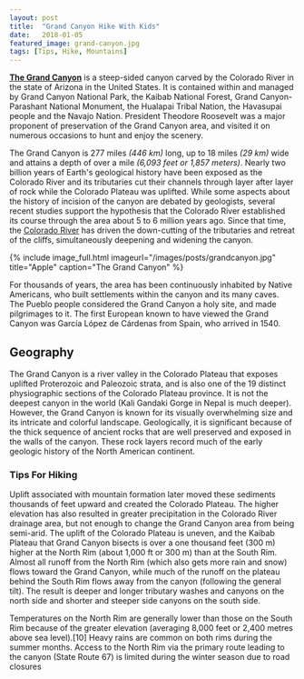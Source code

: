 ```yaml
---
layout: post
title:  "Grand Canyon Hike With Kids"
date:   2018-01-05
featured_image: grand-canyon.jpg
tags: [Tips, Hike, Mountains]
---
```


<a href="https://en.wikipedia.org/wiki/Grand_Canyon">**The Grand Canyon**</a> is a steep-sided canyon carved by the Colorado River in the state of Arizona in the United States. It is contained within and managed by Grand Canyon National Park, the Kaibab National Forest, Grand Canyon-Parashant National Monument, the Hualapai Tribal Nation, the Havasupai people and the Navajo Nation. President Theodore Roosevelt was a major proponent of preservation of the Grand Canyon area, and visited it on numerous occasions to hunt and enjoy the scenery.

The Grand Canyon is 277 miles *(446 km)* long, up to 18 miles *(29 km)* wide and attains a depth of over a mile *(6,093 feet or 1,857 meters)*. Nearly two billion years of Earth's geological history have been exposed as the Colorado River and its tributaries cut their channels through layer after layer of rock while the Colorado Plateau was uplifted. While some aspects about the history of incision of the canyon are debated by geologists, several recent studies support the hypothesis that the Colorado River established its course through the area about 5 to 6 million years ago. Since that time, the <a href="https://en.wikipedia.org/wiki/Colorado_River">Colorado River</a> has driven the down-cutting of the tributaries and retreat of the cliffs, simultaneously deepening and widening the canyon.

<!--more-->

{% include image_full.html imageurl="/images/posts/grandcanyon.jpg" title="Apple" caption="The Grand Canyon" %}

For thousands of years, the area has been continuously inhabited by Native Americans, who built settlements within the canyon and its many caves. The Pueblo people considered the Grand Canyon a holy site, and made pilgrimages to it. The first European known to have viewed the Grand Canyon was García López de Cárdenas from Spain, who arrived in 1540.

## Geography

The Grand Canyon is a river valley in the Colorado Plateau that exposes uplifted Proterozoic and Paleozoic strata, and is also one of the 19 distinct physiographic sections of the Colorado Plateau province. It is not the deepest canyon in the world (Kali Gandaki Gorge in Nepal is much deeper). However, the Grand Canyon is known for its visually overwhelming size and its intricate and colorful landscape. Geologically, it is significant because of the thick sequence of ancient rocks that are well preserved and exposed in the walls of the canyon. These rock layers record much of the early geologic history of the North American continent.

### Tips For Hiking

Uplift associated with mountain formation later moved these sediments thousands of feet upward and created the Colorado Plateau. The higher elevation has also resulted in greater precipitation in the Colorado River drainage area, but not enough to change the Grand Canyon area from being semi-arid. The uplift of the Colorado Plateau is uneven, and the Kaibab Plateau that Grand Canyon bisects is over a one thousand feet (300 m) higher at the North Rim (about 1,000 ft or 300 m) than at the South Rim. Almost all runoff from the North Rim (which also gets more rain and snow) flows toward the Grand Canyon, while much of the runoff on the plateau behind the South Rim flows away from the canyon (following the general tilt). The result is deeper and longer tributary washes and canyons on the north side and shorter and steeper side canyons on the south side.

Temperatures on the North Rim are generally lower than those on the South Rim because of the greater elevation (averaging 8,000 feet or 2,400 metres above sea level).[10] Heavy rains are common on both rims during the summer months. Access to the North Rim via the primary route leading to the canyon (State Route 67) is limited during the winter season due to road closures
